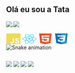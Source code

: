 ## Olá eu sou a Tata


<a href="https://github.com/anuraghazra/github-readme-stats">
  <img height=200 align="center" src="https://github-readme-stats.vercel.app/api?username=tata-oliver-dev&show_icons=true&theme=tokyonight" />
  <img height=200 align="center" src="https://github-readme-stats.vercel.app/api/top-langs?username=tata-oliver-dev&show_icons=true&theme=tokyonight" />
</a>

<div style="display: inline_block"><br>
  <img align="center" alt="Tata-Js" height="30" width="40" src="https://raw.githubusercontent.com/devicons/devicon/master/icons/javascript/javascript-plain.svg">
  <img align="center" alt="Tata-React" height="30" width="40" src="https://raw.githubusercontent.com/devicons/devicon/master/icons/react/react-original.svg">
  <img align="center" alt="Tata-HTML" height="30" width="40" src="https://raw.githubusercontent.com/devicons/devicon/master/icons/html5/html5-original.svg">
  <img align="center" alt="Tata-CSS" height="30" width="40" src="https://raw.githubusercontent.com/devicons/devicon/master/icons/css3/css3-original.svg">
</div>

 <div>
   <img src="https://raw.githubusercontent.com/gitUser/gitrepo/output/snake.svg" alt="Snake animation" />
 </div>
 
 ##
 
<div> 
  <a href="https://www.youtube.com/@meuqueridouniverso" target="_blank"><img src="https://img.shields.io/badge/YouTube-FF0000?style=flat&logo=youtube&logoColor=white" target="_blank"></a>
  <a href="https://instagram.com/tata.oliver" target="_blank"><img src="https://img.shields.io/badge/-Instagram-%23E4405F?style=flat&logo=instagram&logoColor=purple" target="_blank"></a>
  <a href = "mailto:osj.thalita@gmail.com"><img src="https://img.shields.io/badge/-Gmail-%23333?style=flat&logo=gmail&logoColor=red" target="_blank"></a>
  <a href="https://www.linkedin.com/in/thalitaoliveira-dev/" target="_blank"><img src="https://img.shields.io/badge/-LinkedIn-%230077B5?style=flat&logo=linkedin&logoColor=white" target="_blank"></a> 
  
</div>
